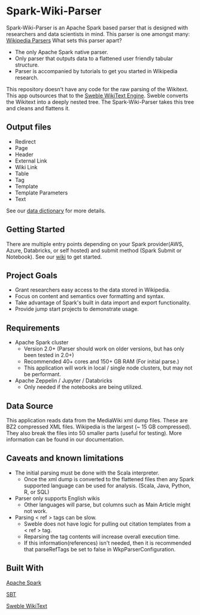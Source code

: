 
# Spark-Wiki-Parser
Spark-Wiki-Parser is an Apache Spark based parser that is designed with researchers and data scientists in mind.  This parser is one amongst many: [Wikipedia Parsers](https://www.mediawiki.org/wiki/Alternative_parsers) What sets this parser apart?
* The only Apache Spark native parser. 
* Only parser that outputs data to a flattened user friendly tabular structure.
* Parser is accompanied by tutorials to get you started in Wikipedia research.

This repository doesn't have any code for the raw parsing of the Wikitext.  This app outsources that to the [Sweble WikiText Engine](https://github.com/sweble/sweble-wikitext).  Sweble converts the Wikitext into a deeply nested tree.  The Spark-Wiki-Parser takes this tree and cleans and flattens it.

## Output files
* Redirect
* Page
* Header
* External Link
* Wiki Link
* Table
* Tag
* Template
* Template Parameters
* Text

See our [data dictionary](https://github.com/nielsenbe/Spark-Wiki-Parser/wiki/Parser-Wikipedia-Data-Dictionary) for more details.

## Getting Started
There are multiple entry points depending on your Spark provider(AWS, Azure, Databricks, or self hosted) and submit method (Spark Submit or Notebook).  See our [wiki](https://github.com/nielsenbe/Spark-Wiki-Parser/wiki) to get started.

## Project Goals
* Grant researchers easy access to the data stored in Wikipedia.
* Focus on content and semantics over formatting and syntax.
* Take advantage of Spark's built in data import and export functionality.
* Provide jump start projects to demonstrate usage.

## Requirements
* Apache Spark cluster 
  * Version 2.0+ (Parser should work on older versions, but has only been tested in 2.0+)
  * Recommended 40+ cores and 150+ GB RAM (For initial parse.)
  * This application will work in local / single node clusters, but may not be performant.
* Apache Zeppelin / Jupyter / Databricks
  * Only needed if the notebooks are being utilized.

## Data Source
This application reads data from the MediaWiki xml dump files.  These are BZ2 compressed XML files.  Wikipedia is the largest (~ 15 GB compressed).  They also break the files into 50 smaller parts (useful for testing).  More information can be found in our documentation.

## Caveats and known limitations
* The initial parsing must be done with the Scala interpreter.
  * Once the xml dump is converted to the flattened files then any Spark supported language can be used for analysis. (Scala, Java, Python, R, or SQL)
* Parser only supports English wikis
  * Other languages will parse, but columns such as Main Article might not work.
* Parsing < ref > tags can be slow.
  * Sweble does not have logic for pulling out citation templates from a < ref > tag.
  * Reparsing the tag contents will increase overall execution time.
  * If this information(references) isn't needed, then it is recommended that parseRefTags be set to false in WkpParserConfiguration.
  
## Built With
[Apache Spark](https://spark.apache.org/)

[SBT](https://www.scala-sbt.org/)

[Sweble WikiText](https://github.com/sweble/sweble-wikitext)